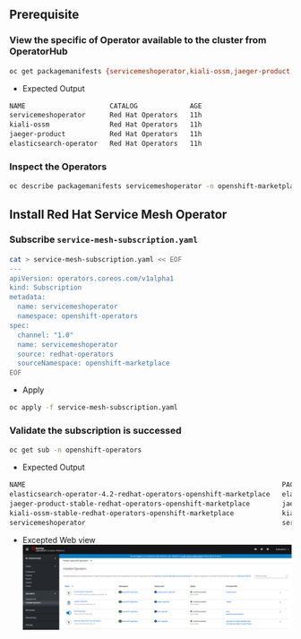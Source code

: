## Prerequisite
### View the specific of Operator available to the cluster from OperatorHub
```bash
oc get packagemanifests {servicemeshoperator,kiali-ossm,jaeger-product,elasticsearch-operator} -n openshift-marketplace
```

- Expected Output
```bash
NAME                     CATALOG             AGE
servicemeshoperator      Red Hat Operators   11h
kiali-ossm               Red Hat Operators   11h
jaeger-product           Red Hat Operators   11h
elasticsearch-operator   Red Hat Operators   11h
```

### Inspect the Operators
```bash
oc describe packagemanifests servicemeshoperator -n openshift-marketplace
```

## Install Red Hat Service Mesh Operator

### Subscribe `service-mesh-subscription.yaml`
```bash
cat > service-mesh-subscription.yaml << EOF
---
apiVersion: operators.coreos.com/v1alpha1
kind: Subscription
metadata:
  name: servicemeshoperator
  namespace: openshift-operators
spec:
  channel: "1.0"
  name: servicemeshoperator
  source: redhat-operators
  sourceNamespace: openshift-marketplace
EOF
```

- Apply
```bash
oc apply -f service-mesh-subscription.yaml
```

### Validate the subscription is successed
```bash
oc get sub -n openshift-operators
```

- Expected Output
```bash
NAME                                                                PACKAGE                  SOURCE             CHANNEL
elasticsearch-operator-4.2-redhat-operators-openshift-marketplace   elasticsearch-operator   redhat-operators   4.2
jaeger-product-stable-redhat-operators-openshift-marketplace        jaeger-product           redhat-operators   stable
kiali-ossm-stable-redhat-operators-openshift-marketplace            kiali-ossm               redhat-operators   stable
servicemeshoperator                                                 servicemeshoperator      redhat-operators   1.0
```

- Excepted Web view
![](../images/00-installed-operators.png)


